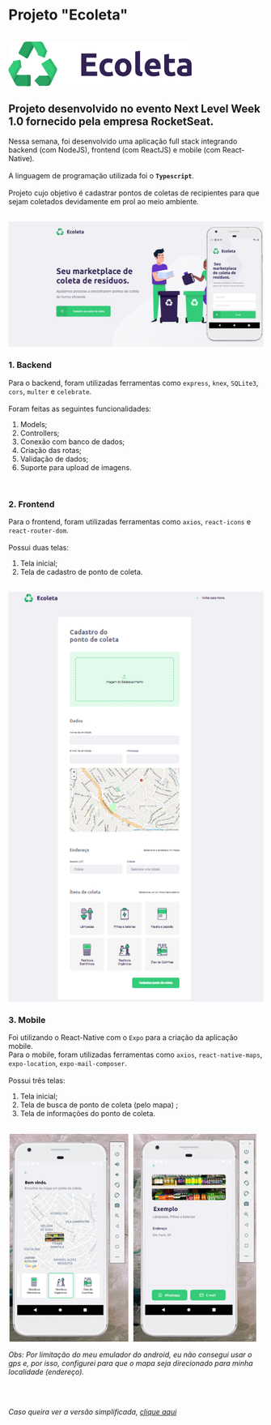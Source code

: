 # Projeto "Ecoleta"

<br>
<img src="/web/src/assets/logo.svg">

## Projeto desenvolvido no evento Next Level Week 1.0 fornecido pela empresa RocketSeat.

Nessa semana, foi desenvolvido uma aplicação full stack integrando backend (com NodeJS), frontend (com ReactJS) e mobile (com React-Native). 
<br>
<br>
A linguagem de programação utilizada foi o **`Typescript`**.
<br>
<br>
Projeto cujo objetivo é cadastrar pontos de coletas de recipientes para que sejam coletados devidamente em prol ao meio ambiente.

<br>
<img src="/uploads/foto1.png">
<br>

### 1. Backend

Para o backend, foram utilizadas ferramentas como `express`, `knex`, `SQLite3`, `cors`, `multer` e `celebrate`. 
<br>
<br>
Foram feitas as seguintes funcionalidades:
  1. Models;
  2. Controllers;
  3. Conexão com banco de dados;
  4. Criação das rotas;
  5. Validação de dados; 
  6. Suporte para upload de imagens.

<br>

### 2. Frontend

Para o frontend, foram utilizadas ferramentas como `axios`, `react-icons` e `react-router-dom`. 
<br>
<br>Possui duas telas: 
  1. Tela inicial;
  2. Tela de cadastro de ponto de coleta.

<br>
<img src="/uploads/foto2.png">
<br>

### 3. Mobile

Foi utilizando o React-Native com o `Expo` para a criação da aplicação mobile.
<br>
Para o mobile, foram utilizadas ferramentas como `axios`, `react-native-maps`, `expo-location`, `expo-mail-composer`. 
<br>
<br>
Possui três telas: 
  1. Tela inicial;
  2. Tela de busca de ponto de coleta (pelo mapa) ;
  3. Tela de informações do ponto de coleta.

<br>
<img src="/uploads/foto3.png">

_Obs: Por limitação do meu emulador do android, eu não consegui usar o gps e, por isso, configurei para que o mapa seja direcionado para minha localidade (endereço)._

<br>
<br>

_Caso queira ver a versão simplificada, [clique aqui](https://github.com/leonarita/Ecoleta-Web)_
